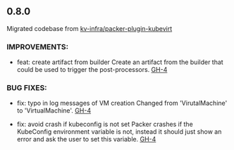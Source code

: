 ## 0.8.0
Migrated codebase from [kv-infra/packer-plugin-kubevirt](https://github.com/kv-infra/packer-plugin-kubevirt)
### IMPROVEMENTS:

* feat: create artifact from builder
  Create an artifact from the builder that
  could be used to trigger the post-processors.
  [GH-4](https://github.com/hashicorp/packer-plugin-kubevirt/pull/4)


### BUG FIXES:

* fix: typo in log messages of VM creation
  Changed from 'VirutalMachine' to 'VirtualMachine'.
  [GH-4](https://github.com/hashicorp/packer-plugin-kubevirt/pull/4)
  
* fix: avoid crash if kubeconfig is not set
  Packer crashes if the KubeConfig environment
  variable is not, instead it should just show an
  error and ask the user to set this variable.
  [GH-4](https://github.com/hashicorp/packer-plugin-kubevirt/pull/4)

